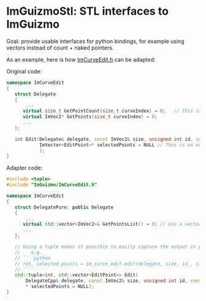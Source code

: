# ImGuizmoStl: STL interfaces to ImGuizmo

Goal: provide usable interfaces for python bindings, for example using vectors instead of count + naked pointers.

As an example, here is how [ImCurveEdit.h](../ImGuizmo/ImCurveEdit.h) can be adapted:

Original code:
````cpp
namespace ImCurveEdit
{
   struct Delegate
   {
       ...
      virtual size_t GetPointCount(size_t curveIndex) = 0;   // This is a vector in disguise
      virtual ImVec2* GetPoints(size_t curveIndex) = 0;
      ...
   };

   int Edit(Delegate& delegate, const ImVec2& size, unsigned int id, const ImRect* clippingRect = NULL, 
            ImVector<EditPoint>* selectedPoints = NULL // This is an output only
            );
}
````


Adapter code:
````cpp
#include <tuple>
#include "ImGuizmo/ImCurveEdit.h"

namespace ImCurveEdit
{
   struct DelegatePure: public Delegate
   {
       ...
      virtual std::vector<ImVec2>& GetPointsList() = 0; // Use a vector (more adapted to python bindings)
      ...
   };

   // Using a tuple makes it possible to easily capture the output in python
   //    e.g.
   // ````python
   // ret, selected_points = im_curve_edit.edit(delegate, size, id_, clipping_rect)
   // ````
   std::tuple<int, std::vector<EditPoint>> Edit(
       DelegateCpp& delegate, const ImVec2& size, unsigned int id, const ImRect* clippingRect = NULL, 
       * selectedPoints = NULL);
}
````